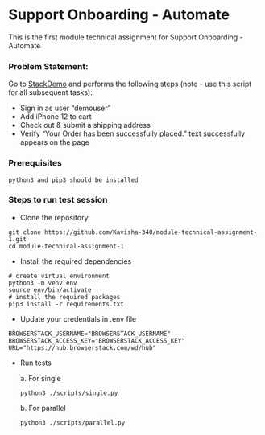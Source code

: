 # Support Onboarding - Automate

This is the first module technical assignment for Support Onboarding - Automate

### Problem Statement: 

Go to [StackDemo](https://bstackdemo.com/) and performs the following steps (note - use this script for all subsequent tasks):

- Sign in as user “demouser”
- Add iPhone 12 to cart
- Check out & submit a shipping address
- Verify “Your Order has been successfully placed.” text successfully appears on the page

### Prerequisites
```
python3 and pip3 should be installed
```

### Steps to run test session

- Clone the repository
```
git clone https://github.com/Kavisha-340/module-technical-assignment-1.git
cd module-technical-assignment-1
```
- Install the required dependencies
```
# create virtual environment
python3 -m venv env
source env/bin/activate
# install the required packages
pip3 install -r requirements.txt
```
- Update your credentials in .env file
```dotenv
BROWSERSTACK_USERNAME="BROWSERSTACK_USERNAME"
BROWSERSTACK_ACCESS_KEY="BROWSERSTACK_ACCESS_KEY"
URL="https://hub.browserstack.com/wd/hub"
```

- Run tests

  a. For single
  ```
  python3 ./scripts/single.py
  ```
  b. For parallel
  ```
  python3 ./scripts/parallel.py
  ```
